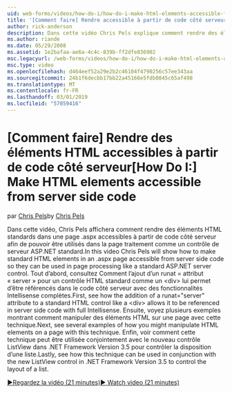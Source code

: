 ```yaml
---
uid: web-forms/videos/how-do-i/how-do-i-make-html-elements-accessible-from-server-side-code
title: '[Comment faire] Rendre accessible à partir de code côté serveur des éléments HTML | Microsoft Docs'
author: rick-anderson
description: Dans cette vidéo Chris Pels explique comment rendre des éléments HTML standards dans une page .aspx accessible à partir de code côté serveur afin de pouvoir être utilisés dans la page ment...
ms.author: riande
ms.date: 05/29/2008
ms.assetid: 1e2bafaa-ae6a-4c4c-839b-ff2dfe836902
msc.legacyurl: /web-forms/videos/how-do-i/how-do-i-make-html-elements-accessible-from-server-side-code
msc.type: video
ms.openlocfilehash: d464eef52a29e2b2c46104f4790256c57ee343aa
ms.sourcegitcommit: 24b1f6decbb17bb22a45166e5fdb0845c65af498
ms.translationtype: MT
ms.contentlocale: fr-FR
ms.lasthandoff: 03/01/2019
ms.locfileid: "57059416"
---
```

<a name="how-do-i-make-html-elements-accessible-from-server-side-code"></a><span data-ttu-id="e2b21-103">[Comment faire] Rendre des éléments HTML accessibles à partir de code côté serveur</span><span class="sxs-lookup"><span data-stu-id="e2b21-103">[How Do I:] Make HTML elements accessible from server side code</span></span>
====================
<span data-ttu-id="e2b21-104">par [Chris Pels](https://twitter.com/chrispels)</span><span class="sxs-lookup"><span data-stu-id="e2b21-104">by [Chris Pels](https://twitter.com/chrispels)</span></span>

<span data-ttu-id="e2b21-105">Dans cette vidéo, Chris Pels affichera comment rendre des éléments HTML standards dans une page .aspx accessibles à partir de code côté serveur afin de pouvoir être utilisés dans la page traitement comme un contrôle de serveur ASP.NET standard.</span><span class="sxs-lookup"><span data-stu-id="e2b21-105">In this video Chris Pels will show how to make standard HTML elements in an .aspx page accessible from server side code so they can be used in page processing like a standard ASP.NET server control.</span></span> <span data-ttu-id="e2b21-106">Tout d’abord, consultez Comment l’ajout d’un runat = attribut « server » pour un contrôle HTML standard comme un &lt;div&gt; lui permet d’être référencés dans le code côté serveur avec des fonctionnalités Intellisense complètes.</span><span class="sxs-lookup"><span data-stu-id="e2b21-106">First, see how the addition of a runat="server" attribute to a standard HTML control like a &lt;div&gt; allows it to be referenced in server side code with full Intellisense.</span></span> <span data-ttu-id="e2b21-107">Ensuite, voyez plusieurs exemples montrant comment manipuler des éléments HTML sur une page avec cette technique.</span><span class="sxs-lookup"><span data-stu-id="e2b21-107">Next, see several examples of how you might manipulate HTML elements on a page with this technique.</span></span> <span data-ttu-id="e2b21-108">Enfin, voir comment cette technique peut être utilisée conjointement avec le nouveau contrôle ListView dans .NET Framework Version 3.5 pour contrôler la disposition d’une liste.</span><span class="sxs-lookup"><span data-stu-id="e2b21-108">Lastly, see how this technique can be used in conjunction with the new ListView control in .NET Framework Version 3.5 to control the layout of a list.</span></span>

[<span data-ttu-id="e2b21-109">&#9654;Regardez la vidéo (21 minutes)</span><span class="sxs-lookup"><span data-stu-id="e2b21-109">&#9654; Watch video (21 minutes)</span></span>](https://channel9.msdn.com/Blogs/ASP-NET-Site-Videos/how-do-i-make-html-elements-accessible-from-server-side-code)
